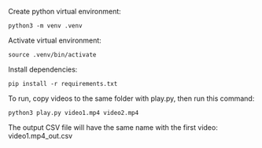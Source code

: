 Create python virtual environment:
```
python3 -m venv .venv
```

Activate virtual environment:
```
source .venv/bin/activate
```

Install dependencies:
```
pip install -r requirements.txt
```

To run, copy videos to the same folder with play.py, then run this command:
```
python3 play.py video1.mp4 video2.mp4
```

The output CSV file will have the same name with the first video: video1.mp4_out.csv